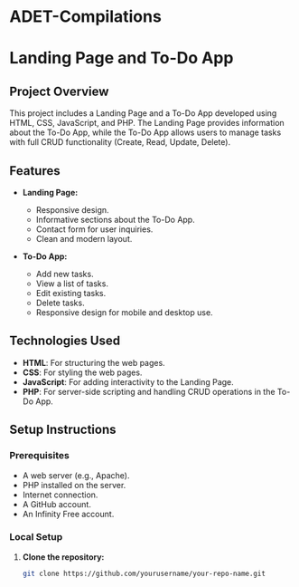 # ADET-Compilations


# Landing Page and To-Do App

## Project Overview
This project includes a Landing Page and a To-Do App developed using HTML, CSS, JavaScript, and PHP. The Landing Page provides information about the To-Do App, while the To-Do App allows users to manage tasks with full CRUD functionality (Create, Read, Update, Delete).

## Features
- **Landing Page:**
  - Responsive design.
  - Informative sections about the To-Do App.
  - Contact form for user inquiries.
  - Clean and modern layout.

- **To-Do App:**
  - Add new tasks.
  - View a list of tasks.
  - Edit existing tasks.
  - Delete tasks.
  - Responsive design for mobile and desktop use.

## Technologies Used
- **HTML**: For structuring the web pages.
- **CSS**: For styling the web pages.
- **JavaScript**: For adding interactivity to the Landing Page.
- **PHP**: For server-side scripting and handling CRUD operations in the To-Do App.

## Setup Instructions

### Prerequisites
- A web server (e.g., Apache).
- PHP installed on the server.
- Internet connection.
- A GitHub account.
- An Infinity Free account.

### Local Setup
1. **Clone the repository:**
   ```bash
   git clone https://github.com/yourusername/your-repo-name.git
